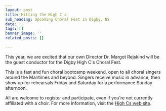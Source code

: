 ```yaml
---
layout: post
title: Hitting the High C's
sub_heading: Upcoming Choral Fest in Digby, NS
date: 
tags: []
banner_image: ''
related_posts: []

---
```

This year, we are excited that our own Director Dr. Margot Rejskind will be the guest conductor for the Digby High C's Choral Fest.

This is a fast and fun choral bootcamp weekend, open to all choral singers around the Maritimes and beyond. Singers receive music in advance, then show up for rehearsals Friday and Saturday for a performance Sunday afternoon.

All are welcome to register and participate, even if you're not currently affiliated with a choir. For more information, visit the [High Cs web site](https://www.highcs.org/).